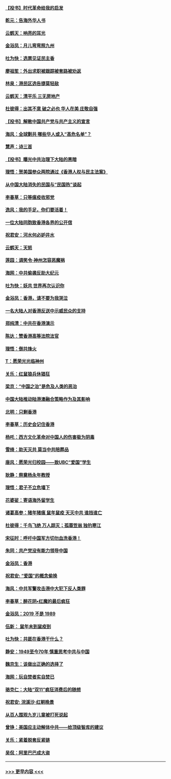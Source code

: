 #### [【投书】时代革命给我的启发](../pages/nsc993/n11684287.md?t=11272333) 
#### [乾元：告海外华人书](../pages/nsc993/n11684044.md?t=11272333) 
#### [云鹤天：响亮的耳光](../pages/nsc993/n11684254.md?t=11272333) 
#### [金浴凤：月儿弯弯照九州](../pages/nsc993/n11684231.md?t=11272333) 
#### [吐为快：选票见证民主香](../pages/nsc993/n11684206.md?t=11272333) 
#### [廖祖笙：外出求职被跟踪被套路被劝返](../pages/nsc993/n11683874.md?t=11272333) 
#### [林泉：港民区选告捷莫轻敌](../pages/nsc993/n11683930.md?t=11272333) 
#### [云鹤天：清平乐 三无房地产](../pages/nsc993/n11681521.md?t=11272333) 
#### [杜彼得：出其不意 破之必也 华人在美 庄敬自强](../pages/nsc993/n11679554.md?t=11272333) 
#### [【投书】解散中国共产党与共产主义的宣言](../pages/nsc993/n11679177.md?t=11272333) 
#### [海风：全球剿共 哪些华人或入“高危名单”？](../pages/nsc993/n11678617.md?t=11272333) 
#### [慧声：诗三首](../pages/nsc993/n11678848.md?t=11272333) 
#### [【投书】曝光中共治理下大陆的黑暗](../pages/nsc993/n11678674.md?t=11272333) 
#### [理悟：贺美国参众两院通过《香港人权与民主法案》](../pages/nsc993/n11678104.md?t=11272333) 
#### [从中国大陆消失的民国与“民国热”谈起](../pages/nsc993/n11678075.md?t=11272333) 
#### [李春草：只等瘟疫收邪党](../pages/nsc993/n11677308.md?t=11272333) 
#### [逸风：我的手足，你们要活着！](../pages/nsc993/n11676352.md?t=11272333) 
#### [一位大陆同胞致香港各界的公开信](../pages/nsc993/n11675761.md?t=11272333) 
#### [祝君安：河水何必妒井水](../pages/nsc993/n11675746.md?t=11272333) 
#### [云鹤天：天怒](../pages/nsc993/n11675718.md?t=11272333) 
#### [莲园：调笑令‧神州怎容恶魔祸](../pages/nsc993/n11675648.md?t=11272333) 
#### [海网：中共偷袭反助大纪元](../pages/nsc993/n11673515.md?t=11272333) 
#### [吐为快：妖共 世界再次认识你](../pages/nsc993/n11673506.md?t=11272333) 
#### [金浴凤：香港，请不要为我哭泣](../pages/nsc993/n11673248.md?t=11272333) 
#### [一名大陆人对香港反送中示威民众的支持](../pages/nsc993/n11672615.md?t=11272333) 
#### [郑纯清：中共在香港演示](../pages/nsc993/n11670539.md?t=11272333) 
#### [陈达：赞香港高等法院法官](../pages/nsc993/n11669542.md?t=11272333) 
#### [理悟：倒共烽火](../pages/nsc993/n11668844.md?t=11272333) 
#### [T：愿荣光光临神州](../pages/nsc993/n11668421.md?t=11272333) 
#### [关乐：红鼠狼兵休猖狂](../pages/nsc993/n11668378.md?t=11272333) 
#### [梁京：“中国之治”是危及人类的恶治](../pages/nsc993/n11668328.md?t=11272333) 
#### [中国大陆推动陆港澳融合策略作为及其影响](../pages/nsc993/n11668157.md?t=11272333) 
#### [北明：只剩香港](../pages/nsc993/n11668002.md?t=11272333) 
#### [李春草：历史会记住香港](../pages/nsc993/n11667927.md?t=11272333) 
#### [杨吒：西方文化革命对中国人的伤害极为阴毒](../pages/nsc993/n11664521.md?t=11272333) 
#### [雪绮：助天灭共 莫当中共陪葬品](../pages/nsc993/n11662650.md?t=11272333) 
#### [唐风：愿荣光归校园——致UBC“爱国”学生](../pages/nsc993/n11662194.md?t=11272333) 
#### [耿静：祭奠杨永年教授](../pages/nsc993/n11662514.md?t=11272333) 
#### [理悟：君子不立危墙下](../pages/nsc993/n11662172.md?t=11272333) 
#### [花婆娑：寄语海外留学生](../pages/nsc993/n11662121.md?t=11272333) 
#### [诸葛高参：猪年猪瘟 鼠年鼠疫 天灭中共 谁挡谁亡](../pages/nsc993/n11661980.md?t=11272333) 
#### [杜彼得：千鸟飞绝 万人踪灭；孤蓑笠翁 独钓寒江](../pages/nsc993/n11661170.md?t=11272333) 
#### [宋征时：呼吁中国军方切勿血洗香港！](../pages/nsc993/n11415318.md?t=11272333) 
#### [朱同：共产党没有能力领导中国](../pages/nsc993/n11660421.md?t=11272333) 
#### [金浴凤：香港](../pages/nsc993/n11660419.md?t=11272333) 
#### [祝君安: “爱国”的概念偷换](../pages/nsc993/n11659706.md?t=11272333) 
#### [海风：中共军警攻击港中大犯下反人类罪](../pages/nsc993/n11659632.md?t=11272333) 
#### [李春草：醉花阴•红魔的最后疯狂](../pages/nsc993/n11659287.md?t=11272333) 
#### [金浴凤：2019 不是 1989](../pages/nsc993/n11657663.md?t=11272333) 
#### [伍新： 鼠年未到鼠疫到](../pages/nsc993/n11655098.md?t=11272333) 
#### [吐为快：共匪在香港干什么？](../pages/nsc993/n11654891.md?t=11272333) 
#### [静安：1949至今70年 慎重思考中共与中国](../pages/nsc993/n11651244.md?t=11272333) 
#### [魏京生：该做出正确的选择了](../pages/nsc993/n11653084.md?t=11272333) 
#### [海网：玩自焚者实自焚已](../pages/nsc993/n11652423.md?t=11272333) 
#### [骆克仁：大陆“双11”疯狂消费后的随想](../pages/nsc993/n11652305.md?t=11272333) 
#### [祝君安: 浣溪沙·红朝晚景](../pages/nsc993/n11652258.md?t=11272333) 
#### [从百人围观九岁儿童被打死说起](../pages/nsc993/n11651030.md?t=11272333) 
#### [曾铮：美国应主动解体中共——给顶级智库的建议](../pages/nsc993/n11649888.md?t=11272333) 
#### [关乐：紧着脱套反紧链](../pages/nsc993/n11649069.md?t=11272333) 
#### [吴侃：阿里巴巴成大盗](../pages/nsc993/n11645523.md?t=11272333) 

----
#### [ >>> 更早内容 <<< ](../indexes/nsc993-earlier.md)
